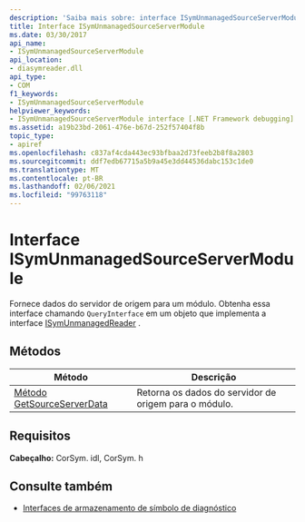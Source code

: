 ```yaml
---
description: 'Saiba mais sobre: interface ISymUnmanagedSourceServerModule'
title: Interface ISymUnmanagedSourceServerModule
ms.date: 03/30/2017
api_name:
- ISymUnmanagedSourceServerModule
api_location:
- diasymreader.dll
api_type:
- COM
f1_keywords:
- ISymUnmanagedSourceServerModule
helpviewer_keywords:
- ISymUnmanagedSourceServerModule interface [.NET Framework debugging]
ms.assetid: a19b23bd-2061-476e-b67d-252f57404f8b
topic_type:
- apiref
ms.openlocfilehash: c837af4cda443ec93bfbaa2d73feeb2b8f8a2803
ms.sourcegitcommit: ddf7edb67715a5b9a45e3dd44536dabc153c1de0
ms.translationtype: MT
ms.contentlocale: pt-BR
ms.lasthandoff: 02/06/2021
ms.locfileid: "99763118"
---
```

# <a name="isymunmanagedsourceservermodule-interface"></a>Interface ISymUnmanagedSourceServerModule

Fornece dados do servidor de origem para um módulo. Obtenha essa interface chamando `QueryInterface` em um objeto que implementa a interface [ISymUnmanagedReader](isymunmanagedreader-interface.md) .  
  
## <a name="methods"></a>Métodos  
  
|Método|Descrição|  
|------------|-----------------|  
|[Método GetSourceServerData](isymunmanagedsourceservermodule-getsourceserverdata-method.md)|Retorna os dados do servidor de origem para o módulo.|  
  
## <a name="requirements"></a>Requisitos  

 **Cabeçalho:** CorSym. idl, CorSym. h  
  
## <a name="see-also"></a>Consulte também

- [Interfaces de armazenamento de símbolo de diagnóstico](diagnostics-symbol-store-interfaces.md)
